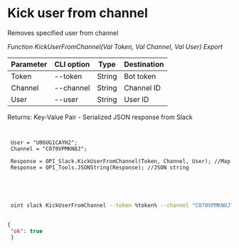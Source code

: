 ﻿---
sidebar_position: 8
---

# Kick user from channel
 Removes specified user from channel


*Function KickUserFromChannel(Val Token, Val Channel, Val User) Export*

 | Parameter | CLI option | Type | Destination |
 |-|-|-|-|
 | Token | --token | String | Bot token |
 | Channel | --channel | String | Channel ID |
 | User | --user | String | User ID |

 
 Returns: Key-Value Pair - Serialized JSON response from Slack

```bsl title="Code example"
	
 
 User = "U06UG1CAYH2";
 Channel = "C070VPMKN8J";
 
 Response = OPI_Slack.KickUserFromChannel(Token, Channel, User); //Map
 Response = OPI_Tools.JSONString(Response); //JSON string
 

	
```

```sh title="CLI command example"
 
 oint slack KickUserFromChannel --token %token% --channel "C070VPMKN8J" --user "U06UG1CAYH2"


```


```json title="Result"

{
 "ok": true
 }

```
